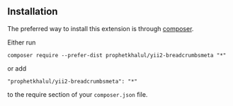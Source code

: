 Installation
------------

The preferred way to install this extension is through [composer](http://getcomposer.org/download/).

Either run

```
composer require --prefer-dist prophetkhalul/yii2-breadcrumbsmeta "*"
```

or add

```
"prophetkhalul/yii2-breadcrumbsmeta": "*"
```

to the require section of your `composer.json` file.